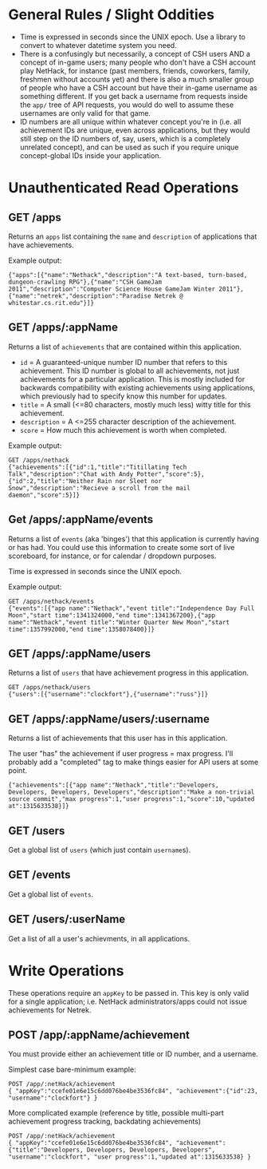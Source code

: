 # General Rules / Slight Oddities #

* Time is expressed in seconds since the UNIX epoch. Use a library to convert to whatever datetime system you need.
* There is a confusingly but necessarily, a concept of CSH users AND a concept of in-game users; many people who don't have a CSH account play NetHack, for instance (past members, friends, coworkers, family, freshmen without accounts yet) and there is also a much smaller group of people who have a CSH account but have their in-game username as something different. If you get back a username from requests inside the `app/` tree of API requests, you would do well to assume these usernames are only valid for that game.
* ID numbers are all unique within whatever concept you're in (i.e. all achievement IDs are unique, even across applications, but they would still step on the ID numbers of, say, users, which is a completely unrelated concept), and can be used as such if you require unique concept-global IDs inside your application.

# Unauthenticated Read Operations #

## GET /apps ##
Returns an `apps` list containing the `name` and `description` of applications that have achievements.

Example output:
````
{"apps":[{"name":"Nethack","description":"A text-based, turn-based, dungeon-crawling RPG"},{"name":"CSH GameJam 2011","description":"Computer Science House GameJam Winter 2011"},{"name":"netrek","description":"Paradise Netrek @ whitestar.cs.rit.edu"}]}
````

## GET /apps/:appName ##
Returns a list of `achievements` that are contained within this application.

* `id` = A guaranteed-unique number ID number that refers to this achievement. This ID number is global to all achievements, not just achievements for a particular application. This is mostly included for backwards compatibility with existing achievements using applications, which previously had to specify know this number for updates.
* `title` = A small (<=80 characters, mostly much less) witty title for this achievement.
* `description` = A <=255 character description of the achievement.
* `score` = How much this achievement is worth when completed.

Example output:
````
GET /apps/nethack
{"achievements":[{"id":1,"title":"Titillating Tech Talk","description":"Chat with Andy Potter","score":5},{"id":2,"title":"Neither Rain nor Sleet nor Snow","description":"Recieve a scroll from the mail daemon","score":5}]}
````

## Get /apps/:appName/events ##
Returns a list of `events` (aka 'binges') that this application is currently having or has had. You could use this information to create some sort of live scoreboard, for instance, or for calendar / dropdown purposes.

Time is expressed in seconds since the UNIX epoch.

Example output:
````
GET /apps/nethack/events
{"events":[{"app name":"Nethack","event title":"Independence Day Full Moon","start time":1341324000,"end time":1341367200},{"app name":"Nethack","event title":"Winter Quarter New Moon","start time":1357992000,"end time":1358078400}]}
````

## GET /apps/:appName/users ##
Returns a list of `users` that have achievement progress in this application.

````
GET /apps/nethack/users
{"users":[{"username":"clockfort"},{"username":"russ"}]}
````

## GET /apps/:appName/users/:username ##

Returns a list of achievements that this user has in this application.

The user "has" the achievement if user progress = max progress. I'll probably add a "completed" tag to make things easier for API users at some point.


````
{"achievements":[{"app name":"Nethack","title":"Developers, Developers, Developers, Developers","description":"Make a non-trivial source commit","max progress":1,"user progress":1,"score":10,"updated at":1315633538}]}
````

## GET /users ##

Get a global list of `users` (which just contain `username`s).

## GET /events ##

Get a global list of `events`.

## GET /users/:userName ##

Get a list of all a user's achievments, in all applications.


# Write Operations #

These operations require an `appKey` to be passed in. This key is only valid for a single application; i.e. NetHack administrators/apps could not issue achievements for Netrek.

## POST /app/:appName/achievement ##

You must provide either an achievement title or ID number, and a username.

Simplest case bare-minimum example:
````
POST /app/:netHack/achievement
{ "appKey":"ccefe01e6e15c6dd076be4be3536fc84", "achievement":{"id":23, "username":"clockfort"} }
````

More complicated example (reference by title, possible multi-part achievement progress tracking, backdating achievements)
````
POST /app/:netHack/achievement
{ "appKey":"ccefe01e6e15c6dd076be4be3536fc84", "achievement":{"title":"Developers, Developers, Developers, Developers", "username":"clockfort", "user progress":1,"updated at":1315633538} }
````
